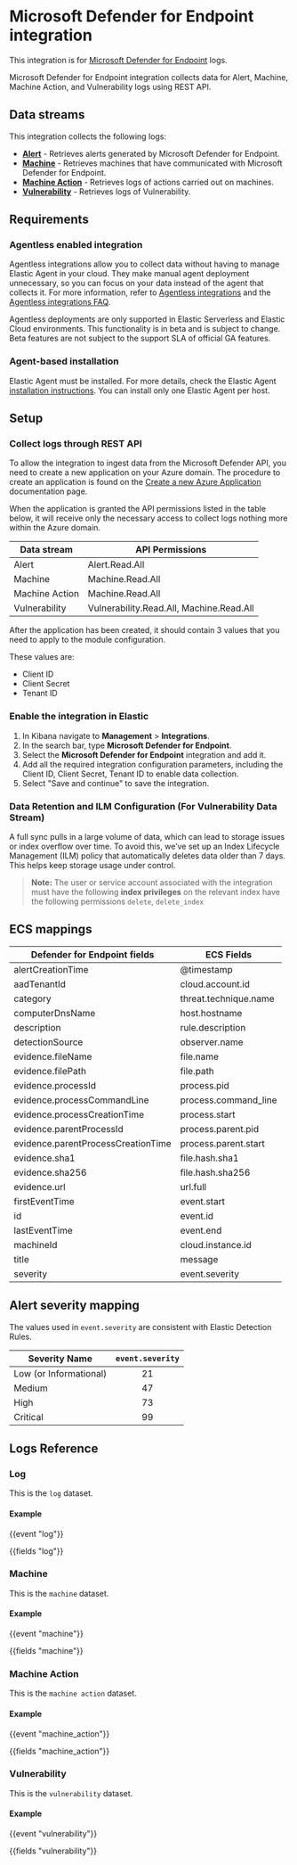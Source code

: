 # Microsoft Defender for Endpoint integration

This integration is for [Microsoft Defender for Endpoint](https://docs.microsoft.com/en-us/microsoft-365/security/defender-endpoint/microsoft-defender-endpoint?view=o365-worldwide) logs.

Microsoft Defender for Endpoint integration collects data for Alert, Machine, Machine Action, and Vulnerability logs using REST API.

## Data streams

This integration collects the following logs:

- **[Alert](https://learn.microsoft.com/en-us/defender-endpoint/api/get-alerts?view=o365-worldwide)** - Retrieves alerts generated by Microsoft Defender for Endpoint.
- **[Machine](https://learn.microsoft.com/en-us/defender-endpoint/api/get-machines?view=o365-worldwide)** - Retrieves machines that have communicated with Microsoft Defender for Endpoint.
- **[Machine Action](https://learn.microsoft.com/en-us/defender-endpoint/api/get-machineactions-collection?view=o365-worldwide)** - Retrieves logs of actions carried out on machines.
- **[Vulnerability](https://learn.microsoft.com/en-us/defender-endpoint/api/vulnerability?view=o365-worldwide)** - Retrieves logs of Vulnerability.


## Requirements

### Agentless enabled integration
Agentless integrations allow you to collect data without having to manage Elastic Agent in your cloud. They make manual agent deployment unnecessary, so you can focus on your data instead of the agent that collects it. For more information, refer to [Agentless integrations](https://www.elastic.co/guide/en/serverless/current/security-agentless-integrations.html) and the [Agentless integrations FAQ](https://www.elastic.co/guide/en/serverless/current/agentless-integration-troubleshooting.html).

Agentless deployments are only supported in Elastic Serverless and Elastic Cloud environments.  This functionality is in beta and is subject to change. Beta features are not subject to the support SLA of official GA features.

### Agent-based installation

Elastic Agent must be installed. For more details, check the Elastic Agent [installation instructions](docs-content://reference/fleet/install-elastic-agents.md). You can install only one Elastic Agent per host.

## Setup

### Collect logs through REST API

To allow the integration to ingest data from the Microsoft Defender API, you need to create a new application on your Azure domain. The procedure to create an application is found on the [Create a new Azure Application](https://docs.microsoft.com/en-us/windows/security/threat-protection/microsoft-defender-atp/exposed-apis-create-app-webapp) documentation page.

When the application is granted the API permissions listed in the table below, it will receive only the necessary access to collect logs nothing more within the Azure domain.

| Data stream    | API Permissions  |
| -------------- | ---------------- |
| Alert          | Alert.Read.All   |
| Machine        | Machine.Read.All |
| Machine Action | Machine.Read.All |
| Vulnerability  | Vulnerability.Read.All, Machine.Read.All |

After the application has been created, it should contain 3 values that you need to apply to the module configuration.

These values are:

- Client ID
- Client Secret
- Tenant ID

### Enable the integration in Elastic

1. In Kibana navigate to **Management** > **Integrations**.
2. In the search bar, type **Microsoft Defender for Endpoint**.
3. Select the **Microsoft Defender for Endpoint** integration and add it.
4. Add all the required integration configuration parameters, including the Client ID, Client Secret, Tenant ID to enable data collection.
5. Select "Save and continue" to save the integration.

### Data Retention and ILM Configuration (For Vulnerability Data Stream)
A full sync pulls in a large volume of data, which can lead to storage issues or index overflow over time. To avoid this, we’ve set up an Index Lifecycle Management (ILM) policy that automatically deletes data older than 7 days. This helps keep storage usage under control.

> **Note:** The user or service account associated with the integration must have the following **index privileges** on the relevant index have the following permissions `delete`, `delete_index`

## ECS mappings

| Defender for Endpoint fields       | ECS Fields            |
| ---------------------------------- | --------------------- |
| alertCreationTime                  | @timestamp            |
| aadTenantId                        | cloud.account.id      |
| category                           | threat.technique.name |
| computerDnsName                    | host.hostname         |
| description                        | rule.description      |
| detectionSource                    | observer.name         |
| evidence.fileName                  | file.name             |
| evidence.filePath                  | file.path             |
| evidence.processId                 | process.pid           |
| evidence.processCommandLine        | process.command_line  |
| evidence.processCreationTime       | process.start         |
| evidence.parentProcessId           | process.parent.pid    |
| evidence.parentProcessCreationTime | process.parent.start  |
| evidence.sha1                      | file.hash.sha1        |
| evidence.sha256                    | file.hash.sha256      |
| evidence.url                       | url.full              |
| firstEventTime                     | event.start           |
| id                                 | event.id              |
| lastEventTime                      | event.end             |
| machineId                          | cloud.instance.id     |
| title                              | message               |
| severity                           | event.severity        |

## Alert severity mapping

The values used in `event.severity` are consistent with Elastic Detection Rules.

| Severity Name          | `event.severity` |
|------------------------|:----------------:|
| Low (or Informational) | 21               |
| Medium                 | 47               |
| High                   | 73               |
| Critical               | 99               |

## Logs Reference

### Log

This is the `log` dataset.

#### Example

{{event "log"}}

{{fields "log"}}

### Machine

This is the `machine` dataset.

#### Example

{{event "machine"}}

{{fields "machine"}}

### Machine Action

This is the `machine action` dataset.

#### Example

{{event "machine_action"}}

{{fields "machine_action"}}

### Vulnerability

This is the `vulnerability` dataset.

#### Example

{{event "vulnerability"}}

{{fields "vulnerability"}}